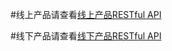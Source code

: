 #线上产品请查看[线上产品RESTful API](https://github.com/beecloud/beecloud-rest-api/online/README.md)


#线下产品请查看[线下产品RESTful API](https://github.com/beecloud/beecloud-rest-api/offline/README.md)